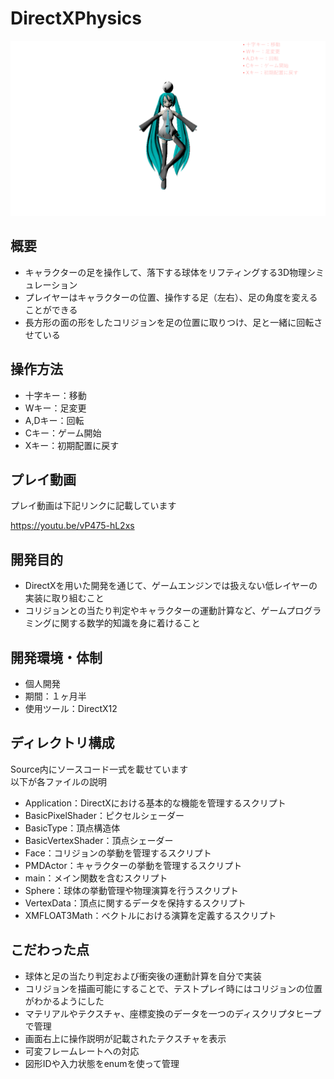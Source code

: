 # DirectXPhysics
![](https://github.com/RyoyaMaejima/DirectXPhysics/blob/main/ReadmeSrc/Title.png)

## 概要
- キャラクターの足を操作して、落下する球体をリフティングする3D物理シミュレーション
- プレイヤーはキャラクターの位置、操作する足（左右）、足の角度を変えることができる
- 長方形の面の形をしたコリジョンを足の位置に取りつけ、足と一緒に回転させている

## 操作方法
- 十字キー：移動
- Wキー：足変更
- A,Dキー：回転
- Cキー：ゲーム開始
- Xキー：初期配置に戻す

## プレイ動画
プレイ動画は下記リンクに記載しています  

https://youtu.be/vP475-hL2xs

## 開発目的
- DirectXを用いた開発を通じて、ゲームエンジンでは扱えない低レイヤーの実装に取り組むこと
- コリジョンとの当たり判定やキャラクターの運動計算など、ゲームプログラミングに関する数学的知識を身に着けること

## 開発環境・体制
- 個人開発
- 期間：１ヶ月半
- 使用ツール：DirectX12

## ディレクトリ構成
Source内にソースコード一式を載せています  
以下が各ファイルの説明

- Application：DirectXにおける基本的な機能を管理するスクリプト
- BasicPixelShader：ピクセルシェーダー
- BasicType：頂点構造体
- BasicVertexShader：頂点シェーダー
- Face：コリジョンの挙動を管理するスクリプト
- PMDActor：キャラクターの挙動を管理するスクリプト
- main：メイン関数を含むスクリプト
- Sphere：球体の挙動管理や物理演算を行うスクリプト
- VertexData：頂点に関するデータを保持するスクリプト
- XMFLOAT3Math：ベクトルにおける演算を定義するスクリプト

## こだわった点
- 球体と足の当たり判定および衝突後の運動計算を自分で実装
- コリジョンを描画可能にすることで、テストプレイ時にはコリジョンの位置がわかるようにした
- マテリアルやテクスチャ、座標変換のデータを一つのディスクリプタヒープで管理
- 画面右上に操作説明が記載されたテクスチャを表示
- 可変フレームレートへの対応
- 図形IDや入力状態をenumを使って管理
